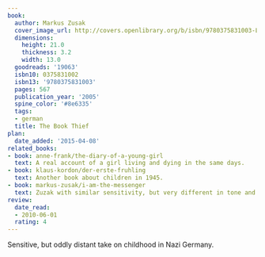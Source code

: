 ```yaml
---
book:
  author: Markus Zusak
  cover_image_url: http://covers.openlibrary.org/b/isbn/9780375831003-L.jpg
  dimensions:
    height: 21.0
    thickness: 3.2
    width: 13.0
  goodreads: '19063'
  isbn10: 0375831002
  isbn13: '9780375831003'
  pages: 567
  publication_year: '2005'
  spine_color: '#8e6335'
  tags:
  - german
  title: The Book Thief
plan:
  date_added: '2015-04-08'
related_books:
- book: anne-frank/the-diary-of-a-young-girl
  text: A real account of a girl living and dying in the same days.
- book: klaus-kordon/der-erste-fruhling
  text: Another book about children in 1945.
- book: markus-zusak/i-am-the-messenger
  text: Zuzak with similar sensitivity, but very different in tone and setting.
review:
  date_read:
  - 2010-06-01
  rating: 4
---
```


Sensitive, but oddly distant take on childhood in Nazi Germany.
